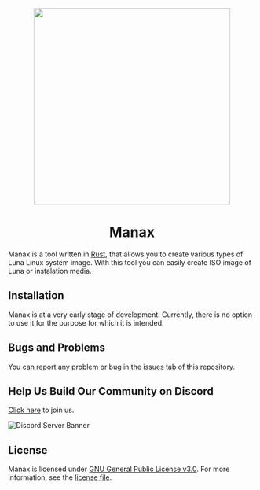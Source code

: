 <div align="center">
    <img height=400px src="./Readme File Assets/Manax Logo Banner With Rounded Corners and Shadow - 2670x1550.png">
    <h1>Manax</h1>
</div>

Manax is a tool written in [Rust](https://www.rust-lang.org/), that allows you to create various types of Luna Linux system image. With this tool you can easily create ISO image of Luna or instalation media.

## Installation
Manax is at a very early stage of development. Currently, there is no option to use it for the purpose for which it is intended.

## Bugs and Problems
You can report any problem or bug in the [issues tab](https://github.com/TheNexerProject/Manax/issues) of this repository.

## Help Us Build Our Community on Discord
[Click here](https://discord.gg/CVCQPakcfg) to join us.

![Discord Server Banner](https://discordapp.com/api/guilds/956600349286887434/widget.png?style=banner2)

## License
Manax is licensed under [GNU General Public License v3.0](https://www.gnu.org/licenses/gpl-3.0.en.html). For more information, see the [license file](./LICENSE.txt).